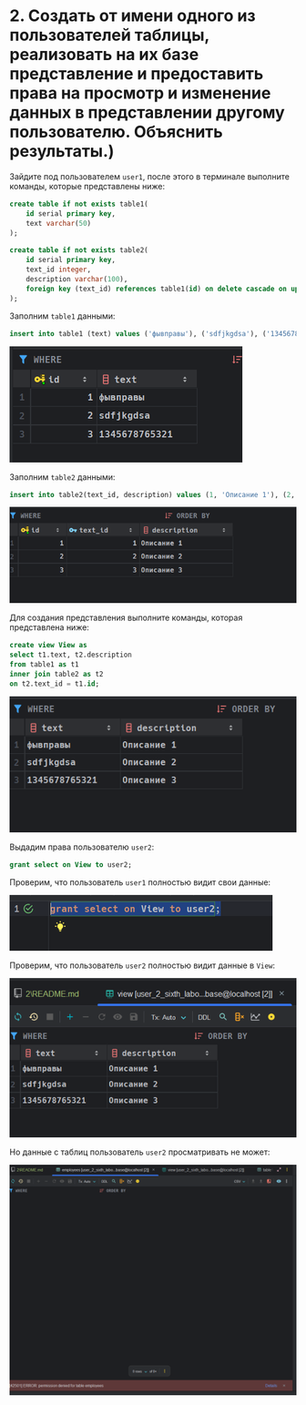 # 2.  Создать от имени одного из пользователей таблицы, реализовать на их базе представление и предоставить права на просмотр и изменение данных в представлении другому пользователю. Объяснить результаты.)

Зайдите под пользователем `user1`, после этого в терминале выполните команды, которые представлены ниже: 

```sql
create table if not exists table1(
	id serial primary key,
	text varchar(50)
);
```

```sql
create table if not exists table2(
	id serial primary key,
	text_id integer,
	description varchar(100),
	foreign key (text_id) references table1(id) on delete cascade on update cascade
);
```

Заполним `table1` данными: 

```sql
insert into table1 (text) values ('фывправы'), ('sdfjkgdsa'), ('1345678765321');
```

![img.png](docs/1.png)

Заполним `table2` данными:

```sql
insert into table2(text_id, description) values (1, 'Описание 1'), (2, 'Описание 2'), (3, 'Описание 3');
```

![img.png](docs/2.png)

Для создания представления выполните команды, которая представлена ниже: 

```sql
create view View as
select t1.text, t2.description
from table1 as t1
inner join table2 as t2
on t2.text_id = t1.id;
```

![img.png](docs/3.png)

Выдадим права пользователю `user2`:

```sql
grant select on View to user2;
```

Проверим, что пользователь `user1` полностью видит свои данные: 

![img.png](docs/4.png)

Проверим, что пользователь `user2` полностью видит данные в `View`:

![img.png](docs/5.png)

Но данные с таблиц пользователь `user2` просматривать не может: 

![img.png](docs/6.png)


